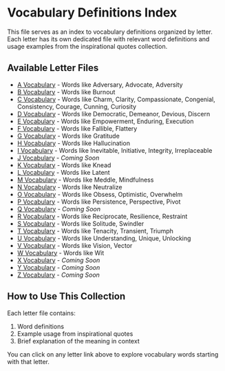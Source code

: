 # Vocabulary Definitions Index

This file serves as an index to vocabulary definitions organized by letter. Each letter has its own dedicated file with relevant word definitions and usage examples from the inspirational quotes collection.

## Available Letter Files

- [A Vocabulary](./A.md) - Words like Adversary, Advocate, Adversity
- [B Vocabulary](./B.md) - Words like Burnout
- [C Vocabulary](./C.md) - Words like Charm, Clarity, Compassionate, Congenial, Consistency, Courage, Cunning, Curiosity
- [D Vocabulary](./D.md) - Words like Democratic, Demeanor, Devious, Discern
- [E Vocabulary](./E.md) - Words like Empowerment, Enduring, Execution
- [F Vocabulary](./F.md) - Words like Fallible, Flattery
- [G Vocabulary](./G.md) - Words like Gratitude
- [H Vocabulary](./H.md) - Words like Hallucination
- [I Vocabulary](./I.md) - Words like Inevitable, Initiative, Integrity, Irreplaceable
- [J Vocabulary](./J.md) - *Coming Soon*
- [K Vocabulary](./K.md) - Words like Knead
- [L Vocabulary](./L.md) - Words like Latent
- [M Vocabulary](./M.md) - Words like Meddle, Mindfulness
- [N Vocabulary](./N.md) - Words like Neutralize
- [O Vocabulary](./O.md) - Words like Obsess, Optimistic, Overwhelm
- [P Vocabulary](./P.md) - Words like Persistence, Perspective, Pivot
- [Q Vocabulary](./Q.md) - *Coming Soon*
- [R Vocabulary](./R.md) - Words like Reciprocate, Resilience, Restraint
- [S Vocabulary](./S.md) - Words like Solitude, Swindler
- [T Vocabulary](./T.md) - Words like Tenacity, Transient, Triumph
- [U Vocabulary](./U.md) - Words like Understanding, Unique, Unlocking
- [V Vocabulary](./V.md) - Words like Vision, Vector
- [W Vocabulary](./W.md) - Words like Wit
- [X Vocabulary](./X.md) - *Coming Soon*
- [Y Vocabulary](./Y.md) - *Coming Soon*
- [Z Vocabulary](./Z.md) - *Coming Soon*

## How to Use This Collection

Each letter file contains:

1. Word definitions
2. Example usage from inspirational quotes
3. Brief explanation of the meaning in context

You can click on any letter link above to explore vocabulary words starting with that letter.
